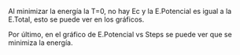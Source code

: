 Al minimizar la energía la T=0, no hay Ec y la E.Potencial es igual a la E.Total, esto se puede ver en los gráficos.

Por último, en el gráfico de E.Potencial vs Steps se puede ver que se minimiza la energía.
